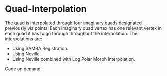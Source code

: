 # Quad-Interpolation
The quad is interpolated through four imaginary quads designated previously via points. Each imaginary quad vertex has one relevant vertex in each quad it has to go through throughout the interpolation.
The interpolations are:
* Using SAMBA Registration.
* Using Neville.
* Using Neville combined with Log Polar Morph interpolation.


Code on demand.
